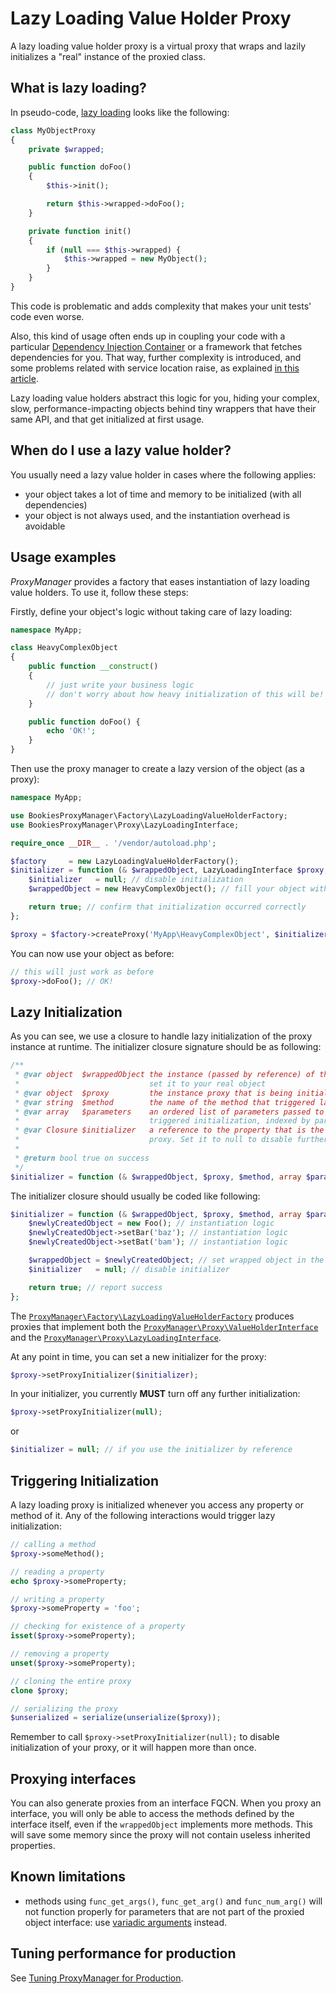 # Lazy Loading Value Holder Proxy

A lazy loading value holder proxy is a virtual proxy that wraps and lazily initializes a "real" instance of the proxied class.

## What is lazy loading?

In pseudo-code, [lazy loading](http://www.martinfowler.com/eaaCatalog/lazyLoad.html) looks like the following:

```php
class MyObjectProxy
{
    private $wrapped;

    public function doFoo()
    {
        $this->init();

        return $this->wrapped->doFoo();
    }

    private function init()
    {
        if (null === $this->wrapped) {
            $this->wrapped = new MyObject();
        }
    }
}
```

This code is problematic and adds complexity that makes your unit tests' code even worse.

Also, this kind of usage often ends up in coupling your code with a particular 
[Dependency Injection Container](http://martinfowler.com/articles/injection.html) or a framework that fetches dependencies 
for you. That way, further complexity is introduced, and some problems related with service location raise, as explained 
[in this article](http://ocramius.github.io/blog/zf2-and-symfony-service-proxies-with-doctrine-proxies/).

Lazy loading value holders abstract this logic for you, hiding your complex, slow, performance-impacting objects behind tiny 
wrappers that have their same API, and that get initialized at first usage.

## When do I use a lazy value holder?

You usually need a lazy value holder in cases where the following applies:

 * your object takes a lot of time and memory to be initialized (with all dependencies)
 * your object is not always used, and the instantiation overhead is avoidable

## Usage examples

*ProxyManager* provides a factory that eases instantiation of lazy loading
value holders. To use it, follow these steps:

Firstly, define your object's logic without taking care of lazy loading:

```php
namespace MyApp;

class HeavyComplexObject
{
    public function __construct()
    {
        // just write your business logic
        // don't worry about how heavy initialization of this will be!
    }

    public function doFoo() {
        echo 'OK!';
    }
}
```

Then use the proxy manager to create a lazy version of the object (as a proxy):

```php
namespace MyApp;

use BookiesProxyManager\Factory\LazyLoadingValueHolderFactory;
use BookiesProxyManager\Proxy\LazyLoadingInterface;

require_once __DIR__ . '/vendor/autoload.php';

$factory     = new LazyLoadingValueHolderFactory();
$initializer = function (& $wrappedObject, LazyLoadingInterface $proxy, $method, array $parameters, & $initializer) {
    $initializer   = null; // disable initialization
    $wrappedObject = new HeavyComplexObject(); // fill your object with values here

    return true; // confirm that initialization occurred correctly
};

$proxy = $factory->createProxy('MyApp\HeavyComplexObject', $initializer);
```

You can now use your object as before:

```php
// this will just work as before
$proxy->doFoo(); // OK!
```

## Lazy Initialization

As you can see, we use a closure to handle lazy initialization of the proxy instance at runtime. The initializer closure 
signature should be as following:

```php
/**
 * @var object  $wrappedObject the instance (passed by reference) of the wrapped object,
 *                             set it to your real object
 * @var object  $proxy         the instance proxy that is being initialized
 * @var string  $method        the name of the method that triggered lazy initialization
 * @var array   $parameters    an ordered list of parameters passed to the method that
 *                             triggered initialization, indexed by parameter name
 * @var Closure $initializer   a reference to the property that is the initializer for the
 *                             proxy. Set it to null to disable further initialization
 *
 * @return bool true on success
 */
$initializer = function (& $wrappedObject, $proxy, $method, array $parameters, & $initializer) {};
```

The initializer closure should usually be coded like following:

```php
$initializer = function (& $wrappedObject, $proxy, $method, array $parameters, & $initializer) {
    $newlyCreatedObject = new Foo(); // instantiation logic
    $newlyCreatedObject->setBar('baz'); // instantiation logic
    $newlyCreatedObject->setBat('bam'); // instantiation logic

    $wrappedObject = $newlyCreatedObject; // set wrapped object in the proxy
    $initializer   = null; // disable initializer

    return true; // report success
};
```

The
[`ProxyManager\Factory\LazyLoadingValueHolderFactory`](https://github.com/Ocramius/ProxyManager/blob/master/src/ProxyManager/Factory/LazyLoadingValueHolderFactory.php)
produces proxies that implement both the
[`ProxyManager\Proxy\ValueHolderInterface`](https://github.com/Ocramius/ProxyManager/blob/master/src/ProxyManager/Proxy/ValueHolderInterface.php) 
and the
[`ProxyManager\Proxy\LazyLoadingInterface`](https://github.com/Ocramius/ProxyManager/blob/master/src/ProxyManager/Proxy/LazyLoadingInterface.php).

At any point in time, you can set a new initializer for the proxy:

```php
$proxy->setProxyInitializer($initializer);
```

In your initializer, you currently **MUST** turn off any further initialization:

```php
$proxy->setProxyInitializer(null);
```

or

```php
$initializer = null; // if you use the initializer by reference
```

## Triggering Initialization

A lazy loading proxy is initialized whenever you access any property or method of it. Any of the following interactions would 
trigger lazy initialization:

```php
// calling a method
$proxy->someMethod();

// reading a property
echo $proxy->someProperty;

// writing a property
$proxy->someProperty = 'foo';

// checking for existence of a property
isset($proxy->someProperty);

// removing a property
unset($proxy->someProperty);

// cloning the entire proxy
clone $proxy;

// serializing the proxy
$unserialized = serialize(unserialize($proxy));
```

Remember to call `$proxy->setProxyInitializer(null);` to disable initialization of your proxy, or it will happen more than 
once.

## Proxying interfaces

You can also generate proxies from an interface FQCN. When you proxy an interface, you will only be able to access the
methods defined by the interface itself, even if the `wrappedObject` implements more methods. This will save some memory 
since the proxy will not contain useless inherited properties.

## Known limitations

 * methods using `func_get_args()`, `func_get_arg()` and `func_num_arg()` will not function properly for parameters that are 
   not part of the proxied object interface: use 
   [variadic arguments](http://php.net/manual/en/functions.arguments.php#functions.variable-arg-list) instead.

## Tuning performance for production

See [Tuning ProxyManager for Production](tuning-for-production.md).
